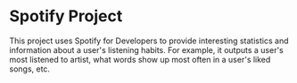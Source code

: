 # Spotify Project

This project uses Spotify for Developers to provide interesting statistics and information about a user's listening habits. For example, it outputs a user's most listened to artist, what words show up most often in a user's liked songs, etc. 
